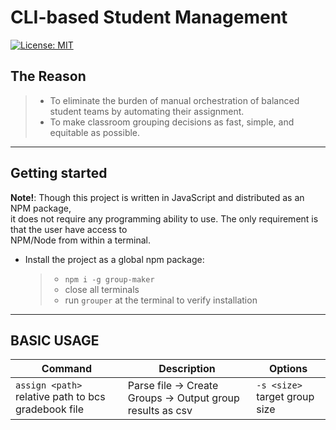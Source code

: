 # CLI-based Student Management

[![License: MIT](https://img.shields.io/badge/License-MIT-yellow.svg)](https://opensource.org/licenses/MIT)

## The Reason

> - To eliminate the burden of manual orchestration of balanced student teams
>   by automating their assignment.
> - To make classroom grouping decisions
>   as fast, simple, and equitable as possible.

---

## Getting started

**Note!**: Though this project is written in JavaScript and distributed as an NPM package,  
it does not require any programming ability to use. The only requirement is that the user have access to  
NPM/Node from within a terminal.


- Install the project as a global npm package:
  > - `npm i -g group-maker`
  > - close all terminals
  > - run `grouper` at the terminal to verify installation

---

## BASIC USAGE

| Command                                             | Description                                                | Options                       |
| --------------------------------------------------- | ---------------------------------------------------------- | ----------------------------- |
| `assign <path>` relative path to bcs gradebook file | Parse file -> Create Groups -> Output group results as csv | `-s <size>` target group size |
